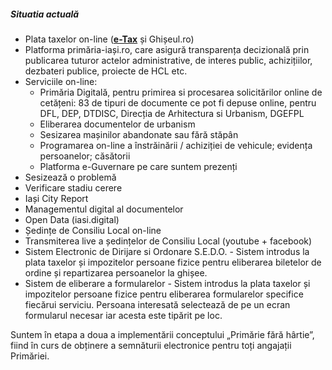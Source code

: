 ##### Situatia actuală

* Plata taxelor on-line (**[e-Tax][1]** și Ghișeul.ro)
* Platforma primăria-iași.ro, care asigură transparența decizională prin publicarea tuturor actelor administrative, de interes public, achizițiilor, dezbateri publice, proiecte de HCL etc.
* Serviciile on-line:
   * Primăria Digitală, pentru primirea si procesarea solicitărilor online de cetățeni: 83 de tipuri de documente ce pot fi depuse online, pentru DFL, DEP, DTDISC, Direcția de Arhitectura si Urbanism, DGEFPL
   * Eliberarea documentelor de urbanism
   * Sesizarea mașinilor abandonate sau fără stăpân
   * Programarea on-line a înstrăinării / achiziției de vehicule; evidența persoanelor; căsătorii
   * Platforma e-Guvernare pe care suntem prezenți
* Sesizează o problemă
* Verificare stadiu cerere
* Iași City Report
* Managementul digital al documentelor
* Open Data (iasi.digital)
* Ședințe de Consiliu Local on-line
* Transmiterea live a ședințelor de Consiliu Local (youtube + facebook)
* Sistem Electronic de Dirijare si Ordonare S.E.D.O. - Sistem introdus la plata taxelor și impozitelor persoane fizice pentru eliberarea biletelor de ordine și repartizarea persoanelor la ghișee.
* Sistem de eliberare a formularelor - Sistem introdus la plata taxelor și impozitelor persoane fizice pentru eliberarea formularelor specifice fiecărui serviciu. Persoana interesată selectează de pe un ecran formularul necesar iar acesta este tipărit pe loc.

Suntem în etapa a doua a implementării conceptului „Primărie fără hârtie”, fiind în curs de obținere a semnăturii electronice pentru toți angajații Primăriei.


[1]: https://dfpl.primaria-iasi.ro/index.aspx
